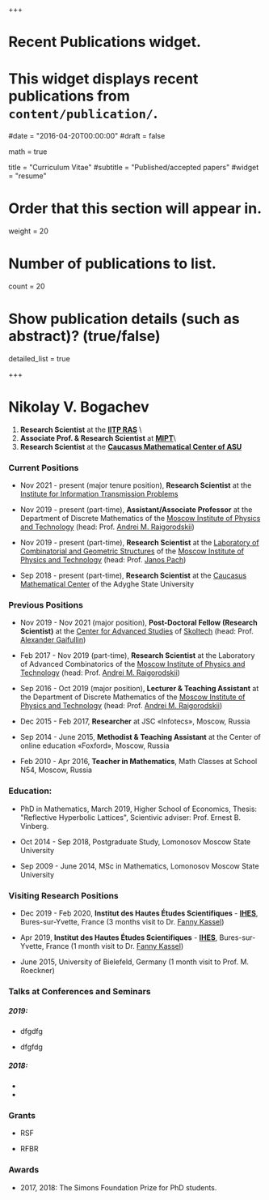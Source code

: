 +++
# Recent Publications widget.
# This widget displays recent publications from `content/publication/`.

#date = "2016-04-20T00:00:00"
#draft = false

math = true

title = "Curriculum Vitae"
#subtitle = "Published/accepted papers"
#widget = "resume"

# Order that this section will appear in.
weight = 20



# Number of publications to list.
count = 20

# Show publication details (such as abstract)? (true/false)
detailed_list = true



+++

# Nikolay V. Bogachev

1. **Research Scientist** at the [**IITP RAS**](http://iitp.ru/en/about) \\
2. **Associate Prof. & Research Scientist** at [**MIPT**](https://mipt.ru/english/)\\
3. **Research Scientist** at the [**Caucasus Mathematical Center of ASU**](http://en.cmcagu.ru/)



### Current Positions

  - Nov 2021 - present (major tenure position), **Research Scientist** at the [Institute for Information Transmission Problems](http://iitp.ru/en/about)

  - Nov 2019 - present (part-time), **Assistant/Associate Professor** at the Department of Discrete Mathematics of the [Moscow Institute of Physics and Technology](https://mipt.ru/english/) (head: Prof. [Andrei M. Raigorodskii](https://mipt.ru/english/persons/andrey-raigorodskii#1757226))
  
  - Nov 2019 - present (part-time), **Research Scientist** at the [Laboratory of Combinatorial and Geometric Structures](https://combgeo.org/en/) of the [Moscow Institute of Physics and Technology](https://mipt.ru/english/) (head: Prof. [Janos Pach](https://www.math.nyu.edu/~pach/))

  - Sep 2018 - present (part-time), **Research Scientist** at the [Caucasus Mathematical Center](http://en.cmcagu.ru/) of the Adyghe State University

### Previous Positions

- Nov 2019 - Nov 2021 (major position), **Post-Doctoral Fellow (Research Scientist)** at the [Center for Advanced Studies](https://crei.skoltech.ru/cas/) of [Skoltech](https://www.skoltech.ru/en) (head: Prof. [Alexander Gaifullin](https://faculty.skoltech.ru/people/alexandergaifullin))

- Feb 2017 - Nov 2019 (part-time), **Research Scientist** at the Laboratory of Advanced Combinatorics of the [Moscow Institute of Physics and Technology](https://mipt.ru/english/) (head: Prof. [Andrei M. Raigorodskii](https://mipt.ru/english/persons/andrey-raigorodskii#1757226))

- Sep 2016 - Oct 2019 (major position), **Lecturer & Teaching Assistant** at the Department of Discrete Mathematics of the [Moscow Institute of Physics and Technology](https://mipt.ru/english/) (head: Prof. [Andrei M. Raigorodskii](https://mipt.ru/english/persons/andrey-raigorodskii#1757226))

- Dec 2015 - Feb 2017, **Researcher** at JSC «Infotecs», Moscow, Russia

- Sep 2014 - June 2015, **Methodist & Teaching Assistant** at the Center of online education «Foxford», Moscow, Russia

- Feb 2010 - Apr 2016, **Teacher in Mathematics**, Math Classes at School N54, Moscow, Russia

### Education:

- PhD in Mathematics, March 2019, Higher School of Economics, Thesis: "Reflective Hyperbolic Lattices", Scientivic adviser: Prof. Ernest B. Vinberg.

- Oct 2014 - Sep 2018, Postgraduate Study, Lomonosov Moscow State University

- Sep 2009 - June 2014, MSc in Mathematics, Lomonosov Moscow State University

### Visiting Research Positions

- Dec 2019 - Feb 2020, **Institut des Hautes Études Scientifiques** - [**IHES**](https://www.ihes.fr/en/), Bures-sur-Yvette, France (3 months visit to Dr. [Fanny Kassel](http://www.ihes.fr/~/kassel/english.html))

- Apr 2019, **Institut des Hautes Études Scientifiques** - [**IHES**](https://www.ihes.fr/en/), Bures-sur-Yvette, France (1 month visit to Dr. [Fanny Kassel](http://www.ihes.fr/~/kassel/english.html))

- June 2015, University of Bielefeld, Germany (1 month visit to Prof. M. Roeckner)

### Talks at Conferences and Seminars

##### 2019:

- dfgdfg

- dfgfdg

##### 2018:
 
-
      
-

### Grants

- RSF

- RFBR

### Awards

- 2017, 2018: The Simons Foundation Prize for PhD students.


